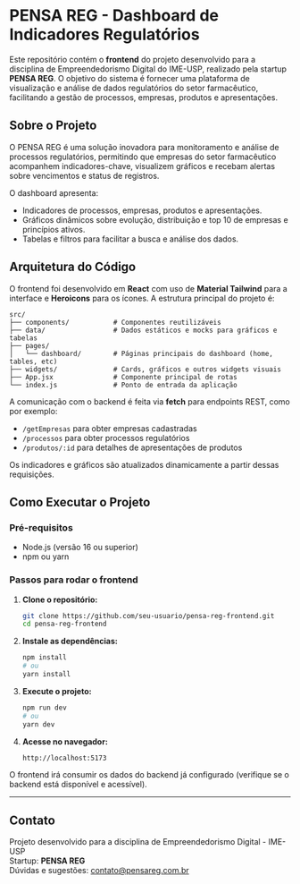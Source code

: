 # PENSA REG - Dashboard de Indicadores Regulatórios

Este repositório contém o **frontend** do projeto desenvolvido para a disciplina de Empreendedorismo Digital do IME-USP, realizado pela startup **PENSA REG**. O objetivo do sistema é fornecer uma plataforma de visualização e análise de dados regulatórios do setor farmacêutico, facilitando a gestão de processos, empresas, produtos e apresentações.

## Sobre o Projeto

O PENSA REG é uma solução inovadora para monitoramento e análise de processos regulatórios, permitindo que empresas do setor farmacêutico acompanhem indicadores-chave, visualizem gráficos e recebam alertas sobre vencimentos e status de registros.

O dashboard apresenta:

- Indicadores de processos, empresas, produtos e apresentações.
- Gráficos dinâmicos sobre evolução, distribuição e top 10 de empresas e princípios ativos.
- Tabelas e filtros para facilitar a busca e análise dos dados.

## Arquitetura do Código

O frontend foi desenvolvido em **React** com uso de **Material Tailwind** para a interface e **Heroicons** para os ícones. A estrutura principal do projeto é:

```
src/
├── components/           # Componentes reutilizáveis
├── data/                 # Dados estáticos e mocks para gráficos e tabelas
├── pages/
│   └── dashboard/        # Páginas principais do dashboard (home, tables, etc)
├── widgets/              # Cards, gráficos e outros widgets visuais
├── App.jsx               # Componente principal de rotas
└── index.js              # Ponto de entrada da aplicação
```

A comunicação com o backend é feita via **fetch** para endpoints REST, como por exemplo:

- `/getEmpresas` para obter empresas cadastradas
- `/processos` para obter processos regulatórios
- `/produtos/:id` para detalhes de apresentações de produtos

Os indicadores e gráficos são atualizados dinamicamente a partir dessas requisições.

## Como Executar o Projeto

### Pré-requisitos

- Node.js (versão 16 ou superior)
- npm ou yarn

### Passos para rodar o frontend

1. **Clone o repositório:**
   ```sh
   git clone https://github.com/seu-usuario/pensa-reg-frontend.git
   cd pensa-reg-frontend
   ```

2. **Instale as dependências:**
   ```sh
   npm install
   # ou
   yarn install
   ```

3. **Execute o projeto:**
   ```sh
   npm run dev
   # ou
   yarn dev
   ```

4. **Acesse no navegador:**
   ```
   http://localhost:5173
   ```

O frontend irá consumir os dados do backend já configurado (verifique se o backend está disponível e acessível).

---

## Contato

Projeto desenvolvido para a disciplina de Empreendedorismo Digital - IME-USP  
Startup: **PENSA REG**  
Dúvidas e sugestões: [contato@pensareg.com.br](mailto:contato@pensareg.com.br)
